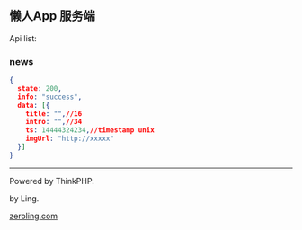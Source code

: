 ## 懒人App 服务端

Api list: 

### news

``` json
{
  state: 200,
  info: "success",
  data: [{
    title: "",//16
    intro: "",//34
    ts: 14444324234,//timestamp unix
    imgUrl: "http://xxxxx"
  }]
}
```





----

Powered by ThinkPHP.

by Ling.

[zeroling.com](zeroling.com)